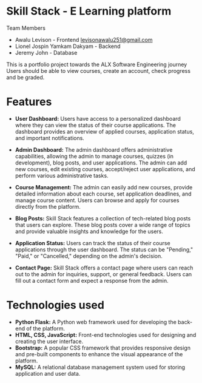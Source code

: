 # Skill Stack - E Learning platform

Team Members
* Awalu Levison - Frontend <levisonawalu251@gmail.com>
* Lionel Jospin Yamkam Dakyam - Backend <email>
* Jeremy John - Database <email>

This is a portfolio project towards the ALX Software Engineering journey
Users should be able to view courses, create an account, check progress and be graded.

# Features
- **User Dashboard:** Users have access to a personalized dashboard where they can view the status of their course applications. The dashboard provides an overview of applied courses, application status, and important notifications.

- **Admin Dashboard:** The admin dashboard offers administrative capabilities, allowing the admin to manage courses, quizzes (in development), blog posts, and user applications. The admin can add new courses, edit existing courses, accept/reject user applications, and perform various administrative tasks.

- **Course Management:** The admin can easily add new courses, provide detailed information about each course, set application deadlines, and manage course content. Users can browse and apply for courses directly from the platform.

- **Blog Posts:** Skill Stack features a collection of tech-related blog posts that users can explore. These blog posts cover a wide range of topics and provide valuable insights and knowledge for the users.

- **Application Status:** Users can track the status of their course applications through the user dashboard. The status can be "Pending," "Paid," or "Cancelled," depending on the admin's decision.

- **Contact Page:** Skill Stack offers a contact page where users can reach out to the admin for inquiries, support, or general feedback. Users can fill out a contact form and expect a response from the admin.


# Technologies used
- **Python Flask:** A Python web framework used for developing the back-end of the platform.
- **HTML, CSS, JavaScript:** Front-end technologies used for designing and creating the user interface.
- **Bootstrap:** A popular CSS framework that provides responsive design and pre-built components to enhance the visual appearance of the platform.
- **MySQL:** A relational database management system used for storing application and user data.


